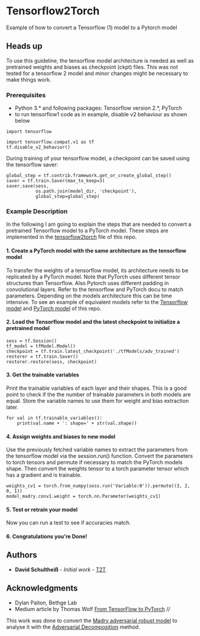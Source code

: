# Tensorflow2Torch
 Example of how to convert a Tensorflow (1) model to a Pytorch model
 
## Heads up
To use this guideline, the tensorflow model architecture is needed as well as pretrained weights and biases as checkpoint (ckpt) files.
This was not tested for a tensorflow 2 model and minor changes might be necessary to make things work. 

### Prerequisites
- Python 3.* and following packages: Tensorflow version 2.*, PyTorch
- to run tensorflow1 code as in example, disable v2 behaviour as shown below

```
import tensorflow

import tensorflow.compat.v1 as tf
tf.disable_v2_behavior()

```

During training of your tensorflow model, a checkpoint can be saved using the tensorflow saver:

```
global_step = tf.contrib.framework.get_or_create_global_step()
saver = tf.train.Saver(max_to_keep=3)
saver.save(sess,
           os.path.join(model_dir, 'checkpoint'),
           global_step=global_step)
```


### Example Description
In the following I am going to explain the steps that are needed to convert a pretrained Tensorflow model to a PyTorch model. 
These steps are implemented in the [tensorflow2torch](https://github.com/david-schu/Tensorflow2Torch/blob/master/tensorflow2pytorch.py) file of this repo.

#### 1. Create a PyTorch model with the same architecture as the tensorflow model
To transfer the weights of a tensorflow model, its architecture needs to be replicated by a PyTorch model. Note that PyTorch uses different tensor structures than Tensorflow. Also Pytorch uses different padding in convolutional layers. Refer to the tensorflow and PyTorch docu to match parameters. Depending on the models architecture this can be time intensive. To see an example of equivalent models refer to the [Tensorflow model](https://github.com/david-schu/Tensorflow2Torch/blob/master/tfModels/tfModel.py)
and [PyTorch model](https://github.com/david-schu/Tensorflow2Torch/blob/master/torchModel.py) of this repo.

#### 2. Load the Tensorflow model and the latest checkpoint to initialize a pretrained model
```
sess = tf.Session()
tf_model = tfModel.Model()
checkpoint = tf.train.latest_checkpoint('./tfModels/adv_trained')
restorer = tf.train.Saver()
restorer.restore(sess, checkpoint)
```

#### 3. Get the trainable variables
Print the trainable variables of each layer and their shapes. This is a good point to check if the the number of trainable parameters in both models are equal.
Store the variable names to use them for weight and bias extraction later.
```
for val in tf.trainable_variables():
    print(val.name + ': shape=' + str(val.shape))
```

#### 4. Assign weights and biases to new model
Use the previously fetched variable names to extract the parameters from the tensorflow model via the session.run() function. Convert the parameters to torch tensors and permute if necessary to match the PyTorch models shape. Then convert the weights tensor to a torch parameter tensor which has a gradient and is trainable.
```
weights_cv1 = torch.from_numpy(sess.run('Variable:0')).permute((3, 2, 0, 1))
model_madry.conv1.weight = torch.nn.Parameter(weights_cv1)
```

#### 5. Test or retrain your model
Now you can run a test to see if accuracies match. 

#### 6. Congratulations you're Done!

## Authors

* **David Schultheiß** - *Initial work* - [T2T](https://github.com/david-schu/Tensorflow2Torch/)

## Acknowledgments

* Dylan Paiton, Bethge Lab
* Medium article by Thomas Wolf [ From TensorFlow to PyTorch](https://medium.com/huggingface/from-tensorflow-to-pytorch-265f40ef2a28) //

This work was done to convert the [Madry adversarial robust model](https://github.com/MadryLab/mnist_challenge) to analyse it with the [Adversarial Decomposition](https://github.com/david-schu/AdversarialDecomposition/) method.
